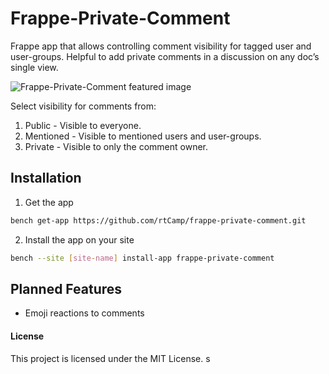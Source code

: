 # Frappe-Private-Comment

Frappe app that allows controlling comment visibility for tagged user and user-groups. Helpful to add private comments in a discussion on any doc’s single view.

![Frappe-Private-Comment featured image](https://github.com/rtCamp/comment-enhancer/assets/26240780/0de97ea3-3e96-4ea9-8184-19b92aae47a5)

Select visibility for comments from:
1. Public - Visible to everyone.
2. Mentioned - Visible to mentioned users and user-groups.
3. Private - Visible to only the comment owner.

## Installation

1. Get the app

```bash
bench get-app https://github.com/rtCamp/frappe-private-comment.git
```

2. Install the app on your site

```bash
bench --site [site-name] install-app frappe-private-comment
```
## Planned Features

- Emoji reactions to comments

#### License

This project is licensed under the MIT License.
s